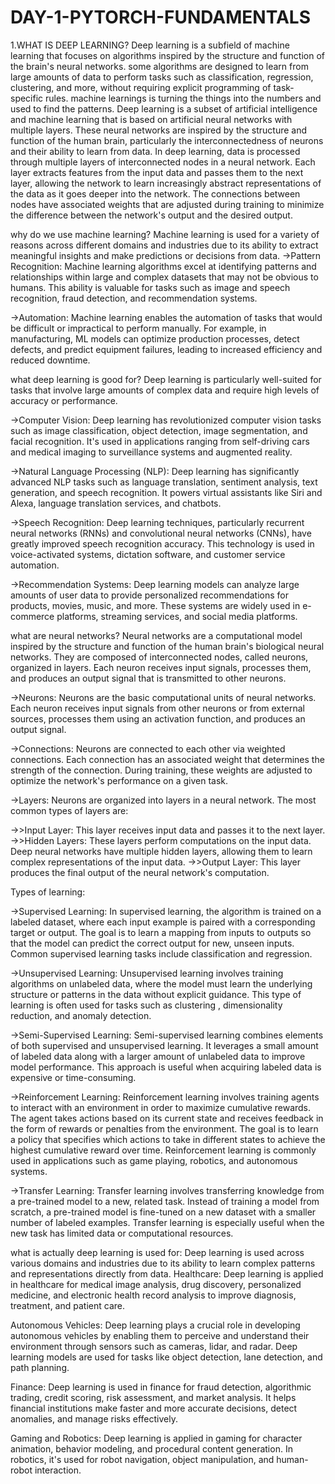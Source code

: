 # DAY-1-PYTORCH-FUNDAMENTALS
 1.WHAT IS DEEP LEARNING?
 Deep learning is a subfield of machine learning that focuses on algorithms inspired by the structure and function of the brain's neural networks. some algorithms are designed to learn from large amounts of data to perform tasks such as classification, regression, clustering, and more, without requiring explicit programming of task-specific rules. machine learnings is turning the things into the numbers and used to find the patterns. Deep learning is a subset of artificial intelligence  and machine learning  that is based on artificial neural networks  with multiple layers. These neural networks are inspired by the structure and function of the human brain, particularly the interconnectedness of neurons and their ability to learn from data. In deep learning, data is processed through multiple layers of interconnected nodes  in a neural network. Each layer extracts features from the input data and passes them to the next layer, allowing the network to learn increasingly abstract representations of the data as it goes deeper into the network. The connections between nodes have associated weights that are adjusted during training to minimize the difference between the network's output and the desired output.
 
why do we use machine learning?
Machine learning is used for a variety of reasons across different domains and industries due to its ability to extract meaningful insights and make predictions or decisions from data.
->Pattern Recognition: Machine learning algorithms excel at identifying patterns and relationships within large and complex datasets that may not be obvious to humans. This ability is valuable for tasks such as image and speech recognition, fraud detection, and recommendation systems.

->Automation: Machine learning enables the automation of tasks that would be difficult or impractical to perform manually. For example, in manufacturing, ML models can optimize production processes, detect defects, and predict equipment failures, leading to increased efficiency and reduced downtime.

 what deep learning is good for?
 Deep learning is particularly well-suited for tasks that involve large amounts of complex data and require high levels of accuracy or performance.

 
 ->Computer Vision: Deep learning has revolutionized computer vision tasks such as image classification, object detection, image segmentation, and facial recognition. It's used in applications ranging from self-driving cars and medical imaging to surveillance systems and augmented reality.

->Natural Language Processing (NLP): Deep learning has significantly advanced NLP tasks such as language translation, sentiment analysis, text generation, and speech recognition. It powers virtual assistants like Siri and Alexa, language translation services, and chatbots.

->Speech Recognition: Deep learning techniques, particularly recurrent neural networks (RNNs) and convolutional neural networks (CNNs), have greatly improved speech recognition accuracy. This technology is used in voice-activated systems, dictation software, and customer service automation.

->Recommendation Systems: Deep learning models can analyze large amounts of user data to provide personalized recommendations for products, movies, music, and more. These systems are widely used in e-commerce platforms, streaming services, and social media platforms.

what are neural networks?
Neural networks are a computational model inspired by the structure and function of the human brain's biological neural networks. They are composed of interconnected nodes, called neurons, organized in layers. Each neuron receives input signals, processes them, and produces an output signal that is transmitted to other neurons.

->Neurons: Neurons are the basic computational units of neural networks. Each neuron receives input signals from other neurons or from external sources, processes them using an activation function, and produces an output signal.

->Connections: Neurons are connected to each other via weighted connections. Each connection has an associated weight that determines the strength of the connection. During training, these weights are adjusted to optimize the network's performance on a given task.

->Layers: Neurons are organized into layers in a neural network. The most common types of layers are:

->>Input Layer: This layer receives input data and passes it to the next layer.
->>Hidden Layers: These layers perform computations on the input data. Deep neural networks have multiple hidden layers, allowing them to learn complex representations of the input data.
->>Output Layer: This layer produces the final output of the neural network's computation.

Types of learning:

->Supervised Learning: In supervised learning, the algorithm is trained on a labeled dataset, where each input example is paired with a corresponding target or output. The goal is to learn a mapping from inputs to outputs so that the model can predict the correct output for new, unseen inputs. Common supervised learning tasks include classification and regression.

->Unsupervised Learning: Unsupervised learning involves training algorithms on unlabeled data, where the model must learn the underlying structure or patterns in the data without explicit guidance. This type of learning is often used for tasks such as clustering , dimensionality reduction, and anomaly detection.

->Semi-Supervised Learning: Semi-supervised learning combines elements of both supervised and unsupervised learning. It leverages a small amount of labeled data along with a larger amount of unlabeled data to improve model performance. This approach is useful when acquiring labeled data is expensive or time-consuming.

->Reinforcement Learning: Reinforcement learning involves training agents to interact with an environment in order to maximize cumulative rewards. The agent takes actions based on its current state and receives feedback in the form of rewards or penalties from the environment. The goal is to learn a policy that specifies which actions to take in different states to achieve the highest cumulative reward over time. Reinforcement learning is commonly used in applications such as game playing, robotics, and autonomous systems.

->Transfer Learning: Transfer learning involves transferring knowledge from a pre-trained model to a new, related task. Instead of training a model from scratch, a pre-trained model is fine-tuned on a new dataset with a smaller number of labeled examples. Transfer learning is especially useful when the new task has limited data or computational resources.

what is actually deep learning is used for:
Deep learning is used across various domains and industries due to its ability to learn complex patterns and representations directly from data. 
Healthcare: Deep learning is applied in healthcare for medical image analysis, drug discovery, personalized medicine, and electronic health record analysis to improve diagnosis, treatment, and patient care.

Autonomous Vehicles: Deep learning plays a crucial role in developing autonomous vehicles by enabling them to perceive and understand their environment through sensors such as cameras, lidar, and radar. Deep learning models are used for tasks like object detection, lane detection, and path planning.

Finance: Deep learning is used in finance for fraud detection, algorithmic trading, credit scoring, risk assessment, and market analysis. It helps financial institutions make faster and more accurate decisions, detect anomalies, and manage risks effectively.

Gaming and Robotics: Deep learning is applied in gaming for character animation, behavior modeling, and procedural content generation. In robotics, it's used for robot navigation, object manipulation, and human-robot interaction.
